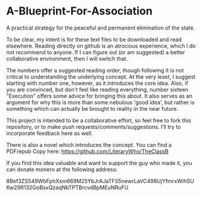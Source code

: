 # A-Blueprint-For-Association
A practical strategy for the peaceful and permanent elimination of the state.

To be clear, my intent is for these text files to be downloaded and read elsewhere.  Reading directly on github is an atrocious experience, which I do not recommend to anyone.  If I can figure out (or am suggested) a better collaborative environment, then I will switch that.

The numbers offer a suggested reading order, though following it is not critical to understanding the underlying concept.  At the very least, I suggest starting with number one, however, as it introduces the core idea.  Also, if you are convinced, but don't feel like reading everything, number sixteen "Execution" offers some advice for bringing this about.  It also serves as an argument for why this is more than some nebulous 'good idea', but rather is something which can actually be brought to reality in the near future.

This project is intended to be a collaborative effort, so feel free to fork this repository, or to make push requests/comments/suggestions.  I’ll try to incorporate feedback here as well.

There is also a novel which introduces the concept.  You can find a PDF/epub Copy here:
https://github.com/LiteraryWho/TheClassB

If you find this idea valuable and want to support the guy who made it, you can donate monero at the following address:

8Bef3ZS549WbFphXsm669M25YbJrAJaTFS5newrLaVC498UjYfmrxWihSUKw29R132GoBsxQzaqNbTPTBrcvdBpMEuNRuFU
